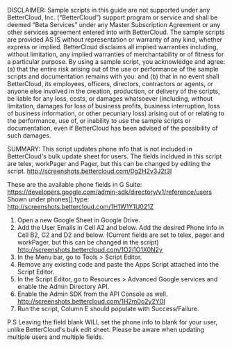 DISCLAIMER: Sample scripts in this guide are not supported under any BetterCloud, Inc. (“BetterCloud”) support program or service and shall be deemed “Beta Services” under any Master Subscription Agreement or any other services agreement entered into with BetterCloud. The sample scripts are provided AS IS without representation or warranty of any kind, whether express or implied. BetterCloud disclaims all implied warranties including, without limitation, any implied warranties of merchantability or of fitness for a particular purpose. By using a sample script, you acknowledge and agree: (a) that the entire risk arising out of the use or performance of the sample scripts and documentation remains with you: and (b) that in no event shall BetterCloud, its employees, officers, directors, contractors or agents, or anyone else involved in the creation, production, or delivery of the scripts, be liable for any loss, costs, or damages whatsoever (including, without limitation, damages for loss of business profits, business interruption, loss of business information, or other pecuniary loss) arising out of or relating to the performance, use of, or inability to use the sample scripts or documentation, even if BetterCloud has been advised of the possibility of such damages.

SUMMARY: This script updates phone info that is not included in BetterCloud's bulk update sheet for users. The fields incldued in this script are telex, workPager and Pager, but this can be changed by editing the script.
http://screenshots.bettercloud.com/0g2H2v3J2t3I

These are the available phone fields in G Suite: https://developers.google.com/admin-sdk/directory/v1/reference/users
Shown under phones[].type: http://screenshots.bettercloud.com/1H1W1Y1U021Z

1) Open a new Google Sheet in Google Drive.
2) Add the User Emails in Cell A2 and below. Add the desired Phone info in Cell B2, C2 and D2 and below. (Current fields are set to telex, pager and workPager, but this can be changed in the script)
http://screenshots.bettercloud.com/1O2i1O1X0N2y
3) In the Menu bar, go to Tools > Script Editor. 
4) Remove any existing code and paste the Apps Script attached into the Script Editor.
5) In the Script Editor, go to Resources > Advanced Google services and enable the Admin Directory API. 
6) Enable the Admin SDK from the API Console as well. http://screenshots.bettercloud.com/1H2m0o2y2Y0I
7) Run the script, Column E should populate with Success/Failure.

P.S Leaving the field blank WILL set the phone info to blank for your user, unlike BetterCloud's bulk edit sheet. Please be aware when updating multiple users and multiple fields.
